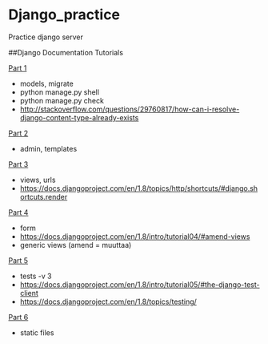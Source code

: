# Django_practice
Practice django server

##Django Documentation Tutorials

[Part 1](https://docs.djangoproject.com/en/1.8/intro/tutorial01/)
- models, migrate
- python manage.py shell
- python manage.py check
- http://stackoverflow.com/questions/29760817/how-can-i-resolve-django-content-type-already-exists

[Part 2](https://docs.djangoproject.com/en/1.8/intro/tutorial02/)
- admin, templates

[Part 3](https://docs.djangoproject.com/en/1.8/intro/tutorial03/)
- views, urls
- https://docs.djangoproject.com/en/1.8/topics/http/shortcuts/#django.shortcuts.render

[Part 4](https://docs.djangoproject.com/en/1.8/intro/tutorial04/)
- form
- https://docs.djangoproject.com/en/1.8/intro/tutorial04/#amend-views
- generic views (amend = muuttaa)

[Part 5](https://docs.djangoproject.com/en/1.8/intro/tutorial05/)
- tests -v 3
- https://docs.djangoproject.com/en/1.8/intro/tutorial05/#the-django-test-client
- https://docs.djangoproject.com/en/1.8/topics/testing/

[Part 6](https://docs.djangoproject.com/en/1.8/intro/tutorial06/)
- static files
